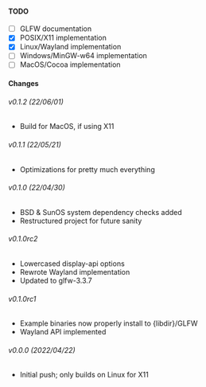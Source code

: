 #### TODO
- [ ] GLFW documentation
- [x] POSIX/X11 implementation
- [x] Linux/Wayland implementation
- [ ] Windows/MinGW-w64 implementation
- [ ] MacOS/Cocoa implementation

#### Changes
###### v0.1.2 (22/06/01)
- Build for MacOS, if using X11

###### v0.1.1 (22/05/21)
- Optimizations for pretty much everything

###### v0.1.0 (22/04/30)
- BSD & SunOS system dependency checks added
- Restructured project for future sanity

###### v0.1.0rc2
- Lowercased display-api options
- Rewrote Wayland implementation
- Updated to glfw-3.3.7

###### v0.1.0rc1
- Example binaries now properly install to {libdir}/GLFW
- Wayland API implemented

###### v0.0.0 (2022/04/22)
- Initial push; only builds on Linux for X11
